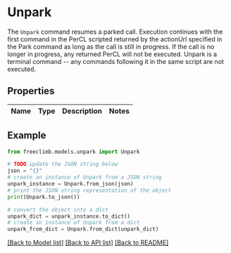 # Unpark

The `Unpark` command resumes a parked call.  Execution continues with the first command in the PerCL scripted returned by the actionUrl specified in the Park command as long as the call is still in progress.  If the call is no longer in progress, any returned PerCL will not be executed. Unpark is a terminal command -- any commands following it in the same script are not executed.

## Properties

Name | Type | Description | Notes
------------ | ------------- | ------------- | -------------

## Example

```python
from freeclimb.models.unpark import Unpark

# TODO update the JSON string below
json = "{}"
# create an instance of Unpark from a JSON string
unpark_instance = Unpark.from_json(json)
# print the JSON string representation of the object
print(Unpark.to_json())

# convert the object into a dict
unpark_dict = unpark_instance.to_dict()
# create an instance of Unpark from a dict
unpark_from_dict = Unpark.from_dict(unpark_dict)
```
[[Back to Model list]](../README.md#documentation-for-models) [[Back to API list]](../README.md#documentation-for-api-endpoints) [[Back to README]](../README.md)



